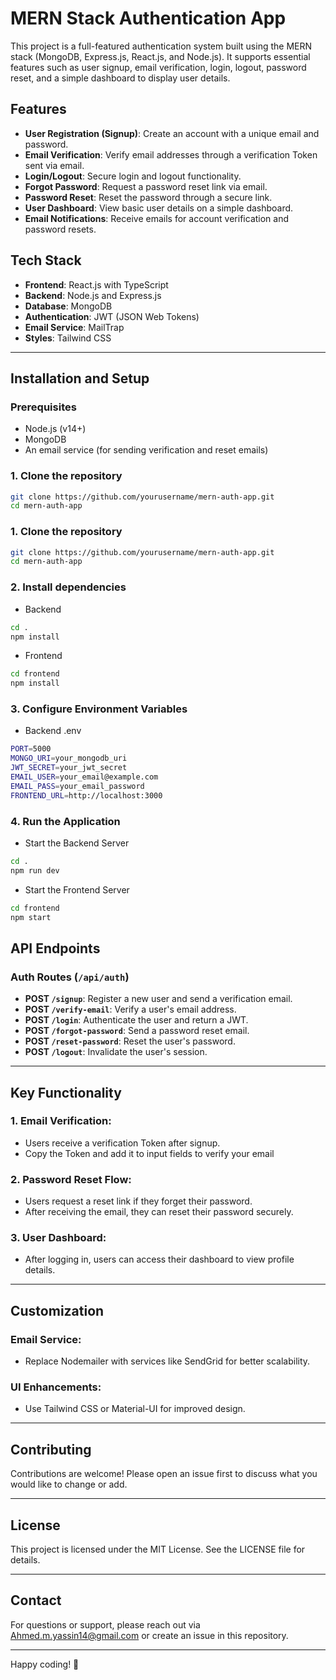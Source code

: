 # MERN Stack Authentication App

This project is a full-featured authentication system built using the MERN stack (MongoDB, Express.js, React.js, and Node.js). It supports essential features such as user signup, email verification, login, logout, password reset, and a simple dashboard to display user details.

## Features

- **User Registration (Signup)**: Create an account with a unique email and password.
- **Email Verification**: Verify email addresses through a verification Token sent via email.
- **Login/Logout**: Secure login and logout functionality.
- **Forgot Password**: Request a password reset link via email.
- **Password Reset**: Reset the password through a secure link.
- **User Dashboard**: View basic user details on a simple dashboard.
- **Email Notifications**: Receive emails for account verification and password resets.

## Tech Stack

- **Frontend**: React.js with TypeScript
- **Backend**: Node.js and Express.js
- **Database**: MongoDB
- **Authentication**: JWT (JSON Web Tokens)
- **Email Service**: MailTrap
- **Styles**: Tailwind CSS

---

## Installation and Setup

### Prerequisites

- Node.js (v14+)
- MongoDB
- An email service (for sending verification and reset emails)

### 1. Clone the repository

```bash
git clone https://github.com/yourusername/mern-auth-app.git
cd mern-auth-app
```

### 1. Clone the repository

```bash
git clone https://github.com/yourusername/mern-auth-app.git
cd mern-auth-app
```

### 2. Install dependencies

- Backend

```bash
cd .
npm install
```

- Frontend

```bash
cd frontend
npm install
```

### 3. Configure Environment Variables

- Backend .env

```bash
PORT=5000
MONGO_URI=your_mongodb_uri
JWT_SECRET=your_jwt_secret
EMAIL_USER=your_email@example.com
EMAIL_PASS=your_email_password
FRONTEND_URL=http://localhost:3000
```

### 4. Run the Application

- Start the Backend Server

```bash
cd .
npm run dev
```

- Start the Frontend Server

```bash
cd frontend
npm start
```

## API Endpoints

### Auth Routes (`/api/auth`)

- **POST `/signup`**: Register a new user and send a verification email.
- **POST `/verify-email`**: Verify a user's email address.
- **POST `/login`**: Authenticate the user and return a JWT.
- **POST `/forgot-password`**: Send a password reset email.
- **POST `/reset-password`**: Reset the user's password.
- **POST `/logout`**: Invalidate the user's session.

---

## Key Functionality

### 1. **Email Verification:**

- Users receive a verification Token after signup.
- Copy the Token and add it to input fields to verify your email

### 2. **Password Reset Flow:**

- Users request a reset link if they forget their password.
- After receiving the email, they can reset their password securely.

### 3. **User Dashboard:**

- After logging in, users can access their dashboard to view profile details.

---

## Customization

### **Email Service:**

- Replace Nodemailer with services like SendGrid for better scalability.

### **UI Enhancements:**

- Use Tailwind CSS or Material-UI for improved design.

---

## Contributing

Contributions are welcome! Please open an issue first to discuss what you would like to change or add.

---

## License

This project is licensed under the MIT License. See the LICENSE file for details.

---

## Contact

For questions or support, please reach out via Ahmed.m.yassin14@gmail.com or create an issue in this repository.

---

Happy coding! 🚀

